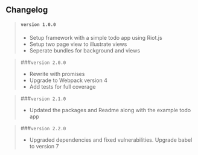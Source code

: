 ## Changelog

>#### ```version 1.0.0```
>* Setup framework with a simple todo app using Riot.js
>* Setup two page view to illustrate views
>* Seperate bundles for background and views

>###```version 2.0.0```
>* Rewrite with promises
>* Upgrade to Webpack version 4
>* Add tests for full coverage

>###```version 2.1.0```
>* Updated the packages and Readme along with the example todo app

>###```version 2.2.0```
>* Upgraded dependencies and fixed vulnerabilities. Upgrade babel to version 7
